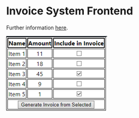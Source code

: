 # Invoice System Frontend
Further information [here](https://github.com/RobiFox/Invoice-System).

![](images/image1.png)
